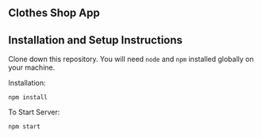 ## Clothes Shop App

## Installation and Setup Instructions

Clone down this repository. You will need `node` and `npm` installed globally on your machine.  

Installation:

`npm install`  

To Start Server:

`npm start`  
